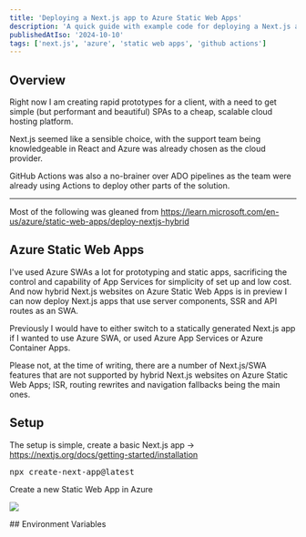 ```yaml
---
title: 'Deploying a Next.js app to Azure Static Web Apps'
description: 'A quick guide with example code for deploying a Next.js app to Azure Static Web Apps using GitHub actions'
publishedAtIso: '2024-10-10'
tags: ['next.js', 'azure', 'static web apps', 'github actions']
---
```


<script context="module">
  import { base } from "$app/paths";
</script>


## Overview

Right now I am creating rapid prototypes for a client, with a need to get simple (but performant and beautiful) SPAs to a cheap, scalable cloud hosting platform. 

Next.js seemed like a sensible choice, with the support team being knowledgeable in React and Azure was already chosen as the cloud provider.

GitHub Actions was also a no-brainer over ADO pipelines as the team were already using Actions to deploy other parts of the solution.

----

Most of the following was gleaned from https://learn.microsoft.com/en-us/azure/static-web-apps/deploy-nextjs-hybrid

## Azure Static Web Apps

I've used Azure SWAs a lot for prototyping and static apps, sacrificing the control and capability of App Services for simplicity of set up and low cost. And now hybrid Next.js websites on Azure Static Web Apps is in preview I can now deploy Next.js apps that use server components, SSR and API routes as an SWA. 

Previously I would have to either switch to a statically generated Next.js app if I wanted to use Azure SWA, or used Azure App Services or Azure Container Apps. 

Please not, at the time of writing, there are a number of Next.js/SWA features that are not supported by hybrid Next.js websites on Azure Static Web Apps; ISR, routing rewrites and navigation fallbacks being the main ones.

## Setup

The setup is simple, create a basic Next.js app -> https://nextjs.org/docs/getting-started/installation

<pre>npx create-next-app@latest</pre>

Create a new Static Web App in Azure 

<img src="{base}/src/lib/assets/1-1.png"/>


## Environment Variables